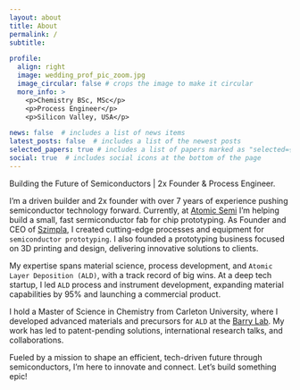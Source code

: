 ```yaml
---
layout: about
title: About
permalink: /
subtitle: 

profile:
  align: right
  image: wedding_prof_pic_zoom.jpg
  image_circular: false # crops the image to make it circular
  more_info: >
    <p>Chemistry BSc, MSc</p>
    <p>Process Engineer</p>
    <p>Silicon Valley, USA</p>

news: false  # includes a list of news items
latest_posts: false  # includes a list of the newest posts
selected_papers: true # includes a list of papers marked as "selected={true}"
social: true  # includes social icons at the bottom of the page
---
```

Building the Future of Semiconductors | 2x Founder & Process Engineer.

I’m a driven builder and 2x founder with over 7 years of experience pushing semiconductor technology forward. Currently, at [Atomic Semi](https://atomicsemi.com/) I’m helping build a small, fast sermiconductor fab for chip prototyping. As Founder and CEO of [Szimpla](https://szimpla.co/), I created cutting-edge processes and equipment for `semiconductor prototyping`. I also founded a prototyping business focused on 3D printing and design, delivering innovative solutions to clients.

My expertise spans material science, process development, and `Atomic Layer Deposition (ALD)`, with a track record of big wins. At a deep tech startup, I led `ALD` process and instrument development, expanding material capabilities by 95% and launching a commercial product.

I hold a Master of Science in Chemistry from Carleton University, where I developed advanced materials and precursors for `ALD` at the [Barry Lab](https://carleton.ca/barrylab/). My work has led to patent-pending solutions, international research talks, and collaborations.

Fueled by a mission to shape an efficient, tech-driven future through semiconductors, I’m here to innovate and connect. Let’s build something epic!
